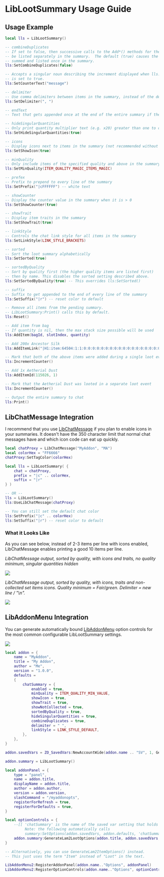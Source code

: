 # LibLootSummary Usage Guide

## Usage Example

```lua
local lls = LibLootSummary()

-- combineDuplicates
-- If set to false, then successive calls to the Add*() methods for the same item id will
-- be listed separately in the summary.  The default (true) causes the quantities to be
-- summed and listed once in the summary.
lls:SetCombineDuplicates(false)

-- Accepts a singular noun describing the increment displayed when lls:SetShowCounter() 
-- is set to true.
lls:SetCounterText("message")

-- delimiter
-- Use comma delimiters between items in the summary, instead of the default single space
lls:SetDelimiter(", ")

-- endText
-- Text that gets appended once at the end of the entire summary if the summary is not empty.

-- hideSingularQuantities
-- Only print quantity multiplier text (e.g. x20) greater than one to chat
lls:SetHideSingularQuantities(true)

-- icons
-- Display icons next to items in the summary (not recommended without LibChatMessage)
lls:SetShowIcon(true)

-- minQuality
-- Only include items of the specified quality and above in the summary
lls:SetMinQuality(ITEM_QUALITY_MAGIC_ITEMS_MAGIC)

-- prefex
-- Prefix to prepend to every line of the summary
lls:SetPrefix("|cFFFFFF") -- white text

-- showCounter
-- Display the counter value in the summary when it is > 0
lls:SetShowCounter(true)

-- showTrait
-- Display item traits in the summary
lls:SetShowTrait(true)

-- linkStyle
-- Controls the chat link style for all items in the summary
lls:SetLinkStyle(LINK_STYLE_BRACKETS)

-- sorted
-- Sort the loot summary alphabetically
lls:SetSorted(true)

-- sortedByQuality
-- Sort by quality first (the higher quality items are listed first)
-- then by name. This disables the sorted setting described above.
lls:SetSortedByQuality(true) -- This overrides lls:SetSorted()

-- suffix
-- Suffix to get appended to the end of every line of the summary
lls:SetSuffix("|r") -- reset color to default

-- Remove all items from the pending summary.
-- LibLootSummary:Print() calls this by default.
lls:Reset()

-- Add item from bag
-- If quantity is nil, then the max stack size possible will be used
lls:AddItem(bagId, slotIndex, quantity)

-- Add 200x Ancestor Silk
lls:AddItemLink("|H1:item:64504:1:1:0:0:0:0:0:0:0:0:0:0:0:0:0:0:0:0:0:0|h|h", 200)

-- Mark that both of the above items were added during a single loot event.
lls:IncrementCounter()

-- Add 1x Aetherial Dust
lls:AddItemId(115026, 1)

-- Mark that the Aetherial Dust was looted in a separate loot event
lls:IncrementCounter()

-- Output the entire summary to chat
lls:Print()
```

## LibChatMessage Integration

I recommend that you use [LibChatMessage](https://www.esoui.com/downloads/info2382-LibChatMessage.html) if you plan to enable icons in your summaries.  It doesn't have the 350 character limit that normal chat messages have and which icon code can eat up quickly.

```lua
local chatProxy = LibChatMessage("MyAddon", "MA")
local colorHex = "FF6666"
chatProxy:SetTagColor(colorHex)

local lls = LibLootSummary( {
    chat = chatProxy,
    prefix = "|c" .. colorHex,
    suffix = "|r"
} )

-- OR --
lls = LibLootSummary()
lls:UseLibChatMessage(chatProxy)

-- You can still set the default chat color
lls:SetPrefix("|c" .. colorHex)
lls:SetSuffix("|r") -- reset color to default
```

### What it Looks Like

As you can see below, instead of 2-3 items per line with icons enabled, LibChatMessage enables printing a good 10 items per line.

*LibChatMessage output, sorted by quality, with icons and traits, no quality minimum, singular quantities hidden*

![](https://i.imgur.com/oPK0jpt.png)

*LibChatMessage output, sorted by quality, with icons, traits and non-collected set items icons.  Quality minimum = Fair/green.  Delimiter = new line / "\n".*

![](https://i.imgur.com/tFznij7.png)

## LibAddonMenu Integration

You can generate automatically bound [LibAddonMenu](https://www.esoui.com/downloads/info7-LibAddonMenu.html) option controls for the most common configurable LibLootSummary settings.

![](https://i.imgur.com/qB0b3vP.png)

```lua
local addon = {
    name = "MyAddon",
    title = "My Addon",
    author = "Me",
    version = "1.0.0",
    defaults = 
    {
        chatSummary = {
            enabled = true,
            minQuality = ITEM_QUALITY_MIN_VALUE,
            showIcon = true,
            showTrait = true,
            showNotCollected = true,
            sortedByQuality = true,
            hideSingularQuantities = true,
            combineDuplicates = true,
            delimiter = " ",
            linkStyle = LINK_STYLE_DEFAULT,
        },
    },
}

addon.savedVars = ZO_SavedVars:NewAccountWide(addon.name .. "SV", 1, GetWorldName(), addon.defaults)

addon.summary = LibLootSummary()

local addonPanel = {
    type = "panel",
    name = addon.title,
    displayName = addon.title,
    author = addon.author,
    version = addon.version,
    slashCommand = "/myaddonopts",
    registerForRefresh = true,
    registerForDefaults = true,
}

local optionControls = {
    --[[ 'chatSummary' is the name of the saved var setting that holds all chat options
         Note: the following automatically calls 
         summary:SetOptions(addon.savedVars, addon.defaults, 'chatSummary') ]]
    addon.summary:GenerateLam2LootOptions(addon.title, addon.savedVars, addon.defaults, 'chatSummary'),
}

-- Alternatively, you can use GenerateLam2ItemOptions() instead.
-- This just uses the term "Item" instead of "Loot" in the text.

LibAddonMenu2:RegisterAddonPanel(addon.name.."Options", addonPanel)
LibAddonMenu2:RegisterOptionControls(addon.name.."Options", optionControls)
```

